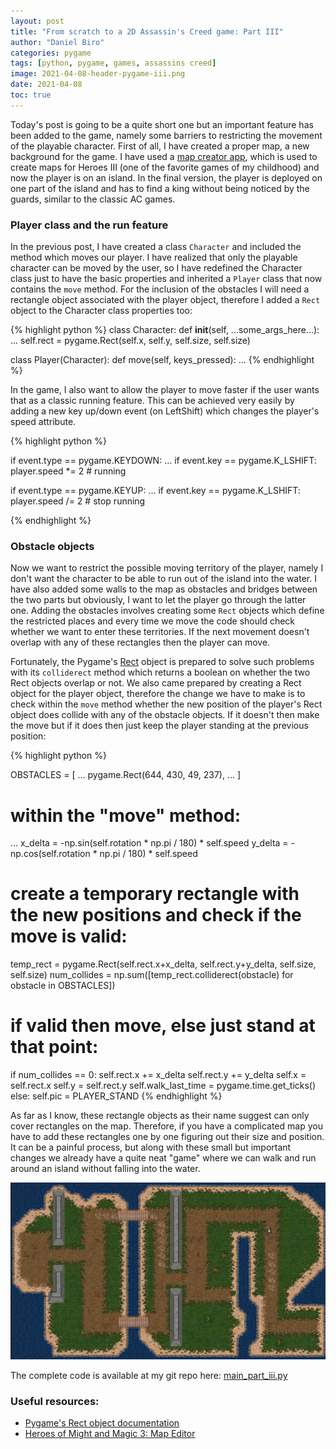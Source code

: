 ```yaml
---
layout: post
title: "From scratch to a 2D Assassin's Creed game: Part III"
author: "Daniel Biro"
categories: pygame
tags: [python, pygame, games, assassins creed]
image: 2021-04-08-header-pygame-iii.png
date: 2021-04-08
toc: true
---
```


Today's post is going to be a quite short one but an important feature has been added to the game, namely some barriers to restricting the movement of the playable character.
First of all, I have created a proper map, a new background for the game. I have used a [map creator app](http://heroescommunity.com/viewthread.php3?TID=43775), which is used to create maps for Heroes III (one of the favorite games of my childhood) and now the player is on an island. In the final version, the player is deployed on one part of the island and has to find a king without being noticed by the guards, similar to the classic AC games.

### Player class and the run feature
In the previous post, I have created a class `Character` and included the method which moves our player. I have realized that only the playable character can be moved by the user, so I have redefined the Character class just to have the basic properties and inherited a `Player` class that now contains the `move` method. For the inclusion of the obstacles I will need a rectangle object associated with the player object, therefore I added a `Rect` object to the Character class properties too:

{% highlight python %}
class Character:
    def __init__(self, ...some_args_here...):
        ...
        self.rect = pygame.Rect(self.x, self.y, self.size, self.size)

class Player(Character):
    def move(self, keys_pressed):
        ...
{% endhighlight %}

In the game, I also want to allow the player to move faster if the user wants that as a classic running feature. This can be achieved very easily by adding a new key up/down event (on LeftShift) which changes the player's speed attribute.

{% highlight python %}

if event.type == pygame.KEYDOWN:
    ...
    if event.key == pygame.K_LSHIFT:
        player.speed *= 2  # running

if event.type == pygame.KEYUP:
    ...
    if event.key == pygame.K_LSHIFT:
        player.speed /= 2  # stop running

{% endhighlight %}

### Obstacle objects

Now we want to restrict the possible moving territory of the player, namely I don't want the character to be able to run out of the island into the water. I have also added some walls to the map as obstacles and bridges between the two parts but obviously, I want to let the player go through the latter one. Adding the obstacles involves creating some `Rect` objects which define the restricted places and every time we move the code should check whether we want to enter these territories. If the next movement doesn't overlap with any of these rectangles then the player can move. 

Fortunately, the Pygame's [Rect](https://www.pygame.org/docs/ref/rect.html) object is prepared to solve such problems with its `colliderect` method which returns a boolean on whether the two Rect objects overlap or not. We also came prepared by creating a Rect object for the player object, therefore the change we have to make is to check within the `move` method whether the new position of the player's Rect object does collide with any of the obstacle objects. If it doesn't then make the move but if it does then just keep the player standing at the previous position:

{% highlight python %}

OBSTACLES = [
    ...
    pygame.Rect(644, 430, 49, 237),
    ...
]

# within the "move" method:
...
x_delta = -np.sin(self.rotation * np.pi / 180) * self.speed
y_delta = -np.cos(self.rotation * np.pi / 180) * self.speed

# create a temporary rectangle with the new positions and check if the move is valid:
temp_rect = pygame.Rect(self.rect.x+x_delta, self.rect.y+y_delta, self.size, self.size)
num_collides = np.sum([temp_rect.colliderect(obstacle) for obstacle in OBSTACLES])
# if valid then move, else just stand at that point:
if num_collides == 0:
    self.rect.x += x_delta
    self.rect.y += y_delta
    self.x = self.rect.x
    self.y = self.rect.y
    self.walk_last_time = pygame.time.get_ticks()
else:
    self.pic = PLAYER_STAND
{% endhighlight %}

As far as I know, these rectangle objects as their name suggest can only cover rectangles on the map. Therefore, if you have a complicated map you have to add these rectangles one by one figuring out their size and position. It can be a painful process, but along with these small but important changes we already have a quite neat "game" where we can walk and run around an island without falling into the water.

![map](/assets/img/2021-04-08-map.png "Map")

The complete code is available at my git repo here: [main_part_iii.py](https://github.com/birodaniel8/assassins_creed_2d_game/blob/main/to_blog/main_part_iii.py)

### Useful resources:
- [Pygame's Rect object documentation](https://www.pygame.org/docs/ref/rect.html)
- [Heroes of Might and Magic 3: Map Editor](http://heroescommunity.com/viewthread.php3?TID=43775)
